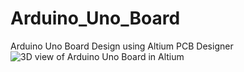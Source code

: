 # Arduino_Uno_Board
Arduino Uno Board Design using Altium PCB Designer
![3D view of Arduino Uno Board in Altium](https://drive.google.com/uc?id=1OZiTpBJscRGmFPAitZ54wWYW_4dr58C-)

